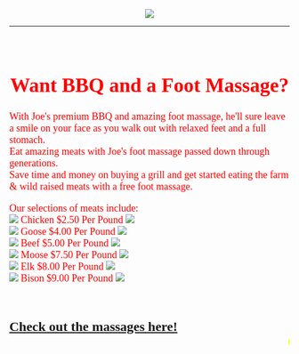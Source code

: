 <HTML>
<HEAD>
<TITLE>Joe's BBQ & Foot Massage</Title>
</HEAD>

<BODY BACKGROUND="images.jfif">

<CENTER><IMG SRC="cooltext317901749272107.gif"></CENTER>

<HR 5 color="White">

<FONT SIZE="4" COLOR="Red" FACE="PAPYRUS">
<BR>
<H1 ALIGN=CENTER><B>Want BBQ and a Foot Massage?</B></H1>

<P ALIGN=CENTER>

With Joe's premium BBQ and amazing foot massage, 
he'll sure leave a smile on your face as you walk 
out with relaxed feet and a full stomach. <BR>
Eat amazing meats with Joe's foot massage passed down through generations. 
<BR>
Save time and money on buying a 
grill and get started eating the farm & wild raised meats with a free foot massage.
</P>
<P ALIGN=CENTER>

Our selections of meats include:
<BR>
<IMG SRC="download (1).jfif"> Chicken $2.50 Per Pound <IMG SRC="download (2).jfif">
<BR>
<IMG SRC="download (3).jfif"> Goose $4.00 Per Pound <IMG SRC="download (4).jfif">
<BR>
<IMG SRC="download (5).jfif"> Beef $5.00 Per Pound <IMG SRC="download (6).jfif">
<BR>
<IMG SRC="download (7).jfif"> Moose $7.50 Per Pound <IMG SRC="download (8).jfif">
<BR>
<IMG SRC="download (9).jfif"> Elk $8.00 Per Pound <IMG SRC="download (10).jfif">
<BR>
<IMG SRC="download (11).jfif"> Bison $9.00 Per Pound <IMG SRC="download (12).jfif">
<BR>
<BR>
<BR>
<BR>
<font face=impact size=5 color="blue"><a href="file://eps-fs-01/Student/Data/S/SCHOLNIC000/Documents/Nick%20S%20
Massage%20HTML/index.html"><b>Check out the massages here!</b></a>
<BR>
<marquee><font face=impact size=5 color="yellow">Check out the massages now and head on over to Joe's BBQ & Foot Massage!"</marquee></font>
</HTML>
